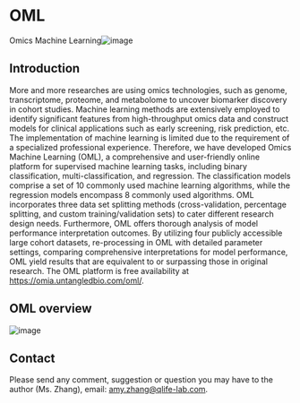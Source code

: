 # OML
Omics Machine Learning![image]([[https://github.com/zhanglei0103/OML/assets/25969070/e98c3d7e-38fa-429e-949a-55ba4098585b](https://github.com/zhanglei0103/OML/blob/main/OML_logo/OML_Logo.png)])

## Introduction
More and more researches are using omics technologies, such as genome, transcriptome, proteome, and metabolome to uncover biomarker discovery in cohort studies. Machine learning methods are extensively employed to identify significant features from high-throughput omics data and construct models for clinical applications such as early screening, risk prediction, etc. The implementation of machine learning is limited due to the requirement of a specialized professional experience. Therefore, we have developed Omics Machine Learning (OML), a comprehensive and user-friendly online platform for supervised machine learning tasks, including binary classification, multi-classification, and regression. The classification models comprise a set of 10 commonly used machine learning algorithms, while the regression models encompass 8 commonly used algorithms. OML incorporates three data set splitting methods (cross-validation, percentage splitting, and custom training/validation sets) to cater different research design needs. Furthermore, OML offers thorough analysis of model performance interpretation outcomes. By utilizing four publicly accessible large cohort datasets, re-processing in OML with detailed parameter settings, comparing comprehensive interpretations for model performance, OML yield results that are equivalent to or surpassing those in original research. The OML platform is free availability at https://omia.untangledbio.com/oml/. 

## OML overview
![image]([https://user-images.githubusercontent.com/54032059/209771596-e247cc5b-d9f1-498a-804d-f3d6359063ca.png](https://github.com/zhanglei0103/OML/blob/main/OML_logo/Figure1.png))


## Contact
Please send any comment, suggestion or question you may have to the author (Ms. Zhang), email: amy.zhang@qlife-lab.com.
